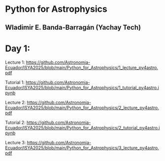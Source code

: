 # Python for Astrophysics
## Wladimir E. Banda-Barragán (Yachay Tech)

# Day 1:

Lecture 1: https://github.com/Astronomia-Ecuador/ISYA2025/blob/main/Python_for_Astrophysics/1_lecture_py4astro.pdf

Tutorial 1: https://github.com/Astronomia-Ecuador/ISYA2025/blob/main/Python_for_Astrophysics/1_tutorial_py4astro.ipynb


Lecture 2: https://github.com/Astronomia-Ecuador/ISYA2025/blob/main/Python_for_Astrophysics/2_lecture_py4astro.pdf

Tutorial 2: https://github.com/Astronomia-Ecuador/ISYA2025/blob/main/Python_for_Astrophysics/2_tutorial_py4astro.ipynb


Lecture 3: https://github.com/Astronomia-Ecuador/ISYA2025/blob/main/Python_for_Astrophysics/3_lecture_py4astro.pdf
